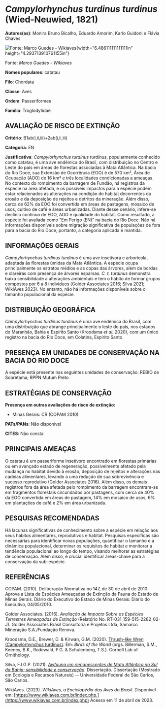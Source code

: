 # *Campylorhynchus turdinus turdinus* (Wied-Neuwied, 1821)

**Autores(as)**: Monira Bruno Bicalho, Eduardo Amorim, Karlo Guidoni e Flávia Chaves

![Fonte: Marco Guedes - Wikiaves](media/rId20.png){width="6.486111111111111in" height="4.293713910761155in"}

Fonte: *Marco Guedes - Wikiaves*

**Nomes populares**: catatau

**Filo**: Chordata

**Classe**: Aves

**Ordem**: Passeriformes

**Família**: Troglodytidae

## AVALIAÇÃO DE RISCO DE EXTINÇÃO

**Critério**: B1ab(i,ii,iii)+2ab(i,ii,iii)

**Categoria**: EN

**Justificativa**: *Campylorhynchus turdinus turdinus*, popularmente conhecido como catatau, é uma ave endêmica do Brasil, com distribuição no Centro e Leste do país em áreas de florestas associadas à Mata Atlântica. Na bacia do Rio Doce, sua Extensão de Ocorrência (EOO) é de 570 km², Área de Ocupação (AOO) de 16 km² e três localidades condicionadas a ameaças. No contexto do rompimento da barragem de Fundão, há registros da espécie na área afetada, e os possíveis impactos para a espécie podem estar relacionados às alterações na condição do habitat decorrentes da erosão e da deposição de rejeitos e detritos da mineração. Além disso, cerca de 62% da EOO foi convertida em áreas de pastagens, mosaico de usos, cultivo de café e áreas urbanizadas. Diante desse cenário, infere-se declínio contínuo de EOO, AOO e qualidade do habitat. Como resultado, a espécie foi avaliada como "Em Perigo (EN)" na bacia do Rio Doce. Não há informações disponíveis
sobre migração significativa de populações de fora para a bacia do Rio Doce, portanto, a categoria aplicada é mantida.

## INFORMAÇÕES GERAIS

*Campylorhynchus turdinus turdinus* é uma ave insetívora e arborícola, adaptada às florestas úmidas da Mata Atlântica. A espécie ocupa principalmente os estratos médios e as copas das árvores, além de bordas e clareiras com presença de árvores esparsas. *C. t. turdinus* demonstra baixa sensibilidade a alterações ambientais e tem o hábito de formar grupos compostos por 6 a 8 indivíduos (Golder Associates 2016; Silva 2021; WikiAves 2023). No entanto, não há informações disponíveis sobre o tamanho populacional da espécie.

## DISTRIBUIÇÃO GEOGRÁFICA

*Campylorhynchus turdinus turdinus* é uma ave endêmica do Brasil, com uma distribuição que abrange principalmente o leste do país, nos estados do Maranhão, Bahia e Espírito Santo (Kroodsma *et al.* 2020), com um único registro na bacia do Rio Doce, em Colatina, Espírito Santo.

## PRESENÇA EM UNIDADES DE CONSERVAÇÃO NA BACIA DO RIO DOCE

A espécie está presente nas seguintes unidades de conservação: REBIO de Sooretama; RPPN Mutum Preto

## ESTRATÉGIAS DE CONSERVAÇÃO

**Presença em outras avaliações de risco de extinção:**

-   Minas Gerais: CR (COPAM 2010)

**PATs/PANs**: Não disponível

**CITES**: Não consta

## PRINCIPAIS AMEAÇAS

O catatau é um passeriforme insetívoro encontrado em florestas primárias ou em avançado estado de regeneração, possivelmente afetado pela mudança no habitat devido à erosão, deposição de rejeitos e alterações nas cadeias alimentares, levando a uma redução de sua sobrevivência e sucesso reprodutivo (Golder Associates 2016). Além disso, os demais registros fora da área afetada pelo rompimento da barragem encontram-se em fragmentos florestais circundados por pastagens, com cerca de 40% da EOO convertida em áreas de pastagem, 14% em mosaico de usos, 6% em plantações de café e 2% em área urbanizada.

## PESQUISAS RECOMENDADAS

Há lacunas significativas de conhecimento sobre a espécie em relação aos seus hábitos alimentares, reprodutivos e habitat. Pesquisas específicas são necessárias para identificar novas populações, quantificar o tamanho e a dinâmica populacional, determinar os requisitos de habitat e monitorar a tendência populacional ao longo do tempo, visando melhorar as estratégias de conservação. Além disso, é crucial identificar áreas-chave para a conservação da sub-espécie.

## REFERÊNCIAS

COPAM. (2010). Deliberação Normativa no 147, de 30 de abril de 2010: Aprova a Lista de Espécies Ameaçadas de Extinção da Fauna do Estado de Minas Gerais. Diário do Executivo do Estado de Minas Gerais: Diário do Executivo, 04/05/2010.

Golder Associates. (2016). *Avaliação de Impacto Sobre as Espécies Terrestres Ameaçadas de Extinção* (Relatório No.  RT-031_159-515-2282_02-J). Golder Associates Brasil Consultoria e Projetos Ltda; Samarco Mineração S.A./Fundação Renova.

Kroodsma, D.E., Brewer, D. & Kirwan, G.M. (2020). [Thrush-like Wren (Campylorhynchus turdinus)](https://doi.org/10.2173/bow.thlwre1.01). Em: *Birds of the World* (orgs. Billerman, S.M., Keeney, B.K., Rodewald, P.G. & Schulenberg, T.S.). Cornell Lab of Ornithology.

Silva, F.I.G.P. (2021). [*Avifauna em remanescentes de Mata Atlântica no Sul da Bahia: sensibilidade e conservação*](https://repositorio.ufscar.br/handle/ufscar/14267).  Dissertação. Dissertação (Mestrado em Ecologia e Recursos Naturais) -- Universidade Federal de São Carlos, São Carlos.

WikiAves. (2023). *WikiAves, a Enciclopédia das Aves do Brasil*.  Disponível em: [https://www.wikiaves.com.br/index.php.](https://www.wikiaves.com.br/index.php) Acesso em 11 de abril de 2023.
